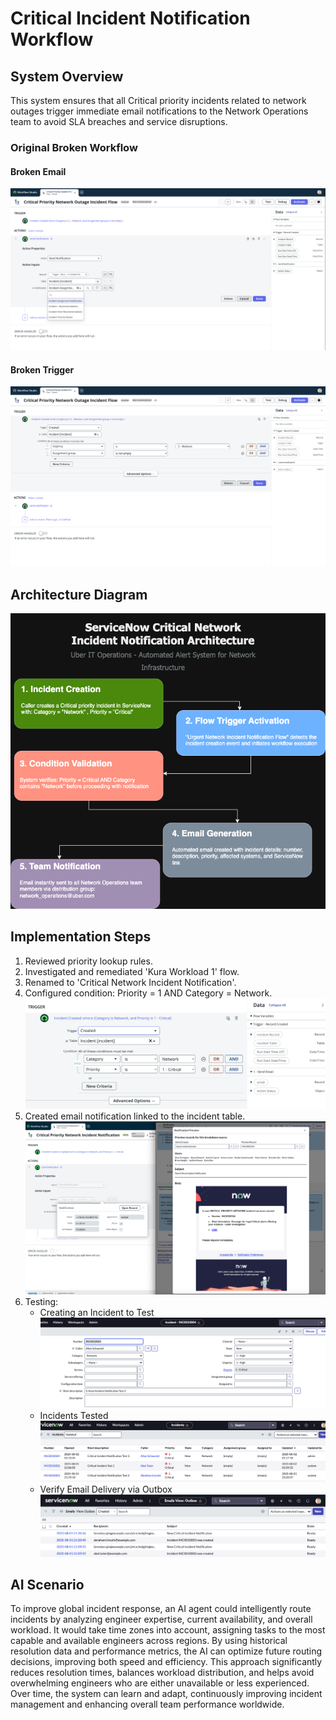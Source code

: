 # Critical Incident Notification Workflow

## System Overview 

This system ensures that all Critical priority incidents related to network outages trigger immediate email notifications to the Network Operations team to avoid SLA breaches and service disruptions.

### Original Broken Workflow
#### Broken Email 
![Trigger](https://github.com/CodeWithLuwam/service-now-urgent-incident-notification-workflow/blob/main/Images/og%20Kura%20WL1%20Flow%20-%20Action.png?raw=true)
#### Broken Trigger
![Action](https://github.com/CodeWithLuwam/service-now-urgent-incident-notification-workflow/blob/main/Images/og%20Kura%20WL1%20Flow%20-%20Trigger.png?raw=true)

## Architecture Diagram
![Workflow Diagram](https://github.com/CodeWithLuwam/service-now-urgent-incident-notification-workflow/blob/main/Images/UrgentNetworkIncidentNotification.drawio.png?raw=true)

## Implementation Steps
1. Reviewed priority lookup rules.
2. Investigated and remediated 'Kura Workload 1' flow.
3. Renamed to 'Critical Network Incident Notification'.
4. Configured condition: Priority = 1 AND Category = Network.
   ![](https://github.com/CodeWithLuwam/service-now-urgent-incident-notification-workflow/blob/main/Images/Conditions.png?raw=true)
5. Created email notification linked to the incident table.
   ![](https://github.com/CodeWithLuwam/service-now-urgent-incident-notification-workflow/blob/main/Images/Notification%20Email.png?raw=true)
6. Testing:
   - Creating an Incident to Test
   ![](https://github.com/CodeWithLuwam/service-now-urgent-incident-notification-workflow/blob/main/Images/Creating%20an%20Incident%20to%20Test.png?raw=true)
   - Incidents Tested
   ![](https://github.com/CodeWithLuwam/service-now-urgent-incident-notification-workflow/blob/main/Images/Incidents%20Tested.png?raw=true)
   - Verify Email Delivery via Outbox
   ![](https://github.com/CodeWithLuwam/service-now-urgent-incident-notification-workflow/blob/main/Images/Email%20Outbox.png?raw=true)
  

## AI Scenario
To improve global incident response, an AI agent could intelligently route incidents by analyzing engineer expertise, current availability, and overall workload. It would take time zones into account, assigning tasks to the most capable and available engineers across regions. By using historical resolution data and performance metrics, the AI can optimize future routing decisions, improving both speed and efficiency. This approach significantly reduces resolution times, balances workload distribution, and helps avoid overwhelming engineers who are either unavailable or less experienced. Over time, the system can learn and adapt, continuously improving incident management and enhancing overall team performance worldwide.




